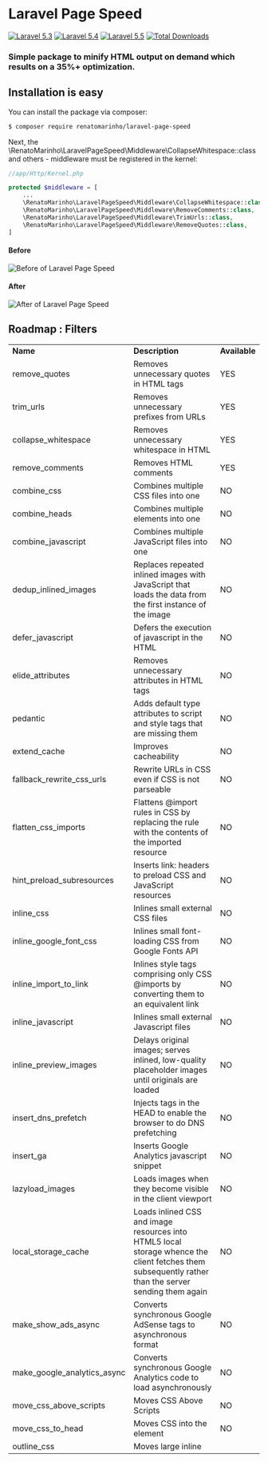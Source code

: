 # Laravel Page Speed

[![Laravel 5.3](https://img.shields.io/badge/Laravel-5.3-brightgreen.svg?style=flat-square)](http://laravel.com)
[![Laravel 5.4](https://img.shields.io/badge/Laravel-5.4-brightgreen.svg?style=flat-square)](http://laravel.com)
[![Laravel 5.5](https://img.shields.io/badge/Laravel-5.5-brightgreen.svg?style=flat-square)](http://laravel.com)
[![Total Downloads](https://poser.pugx.org/renatomarinho/laravel-page-speed/downloads)](https://packagist.org/packages/renatomarinho/laravel-page-speed)

### Simple package to minify HTML output on demand which results on a 35%+ optimization.

## Installation is easy

You can install the package via composer:

```bash
$ composer require renatomarinho/laravel-page-speed
```

Next, the \RenatoMarinho\LaravelPageSpeed\Middleware\CollapseWhitespace::class and others - middleware must be registered in the kernel:

```php
//app/Http/Kernel.php

protected $middleware = [
    ...
    \RenatoMarinho\LaravelPageSpeed\Middleware\CollapseWhitespace::class,
    \RenatoMarinho\LaravelPageSpeed\Middleware\RemoveComments::class,
    \RenatoMarinho\LaravelPageSpeed\Middleware\TrimUrls::class,
    \RenatoMarinho\LaravelPageSpeed\Middleware\RemoveQuotes::class,
]
```

#### Before

![Before of Laravel Page Speed](https://i.imgur.com/cN3MWYh.png)

#### After

![After of Laravel Page Speed](https://i.imgur.com/IKWKLkL.png)

## Roadmap : Filters

<table>
    <tr>
        <td><strong>Name</strong></td>
        <td><strong>Description</strong></td>
        <td><strong>Available</strong></td>
    <tr>
    <tr>
        <td>remove_quotes</td>
        <td>Removes unnecessary quotes in HTML tags</td>
        <td>YES</td>
    <tr>
    <tr>
        <td>trim_urls</td>
        <td>Removes unnecessary prefixes from URLs</td>
        <td>YES</td>
    <tr>
    <tr>
        <td>collapse_whitespace</td>
        <td>Removes unnecessary whitespace in HTML</td>
        <td>YES</td>
    <tr>
    <tr>
        <td>remove_comments</td>
        <td>Removes HTML comments</td>
        <td>YES</td>
    <tr>
    <tr>
        <td>combine_css</td>
        <td>Combines multiple CSS files into one</td>
        <td>NO</td>
    <tr>
    <tr>
        <td>combine_heads</td>
        <td>Combines multiple <head> elements into one</td>
        <td>NO</td>
    <tr> 
    <tr>
        <td>combine_javascript</td>
        <td>Combines multiple JavaScript files into one</td>
        <td>NO</td>
    <tr>
    <tr>
        <td>dedup_inlined_images</td>
        <td>Replaces repeated inlined images with JavaScript that loads the data from the first instance of the image</td>
        <td>NO</td>
    <tr>
    <tr>
        <td>defer_javascript</td>
        <td>Defers the execution of javascript in the HTML</td>
        <td>NO</td>
    <tr>
    <tr>
        <td>elide_attributes</td>
        <td>Removes unnecessary attributes in HTML tags</td>
        <td>NO</td>
    <tr>
    <tr>
        <td>pedantic</td>
        <td>Adds default type attributes to script and style tags that are missing them</td>
        <td>NO</td>
    <tr>
    <tr>
        <td>extend_cache</td>
        <td>Improves cacheability</td>
        <td>NO</td>
    <tr>
    <tr>
        <td>fallback_rewrite_css_urls</td>
        <td>Rewrite URLs in CSS even if CSS is not parseable</td>
        <td>NO</td>
    <tr>
    <tr>
        <td>flatten_css_imports</td>
        <td>Flattens @import rules in CSS by replacing the rule with the contents of the imported resource</td>
        <td>NO</td>
    <tr>
    <tr>
        <td>hint_preload_subresources</td>
        <td>Inserts link: headers to preload CSS and JavaScript resources</td>
        <td>NO</td>
    <tr>
    <tr>
        <td>inline_css</td>
        <td>Inlines small external CSS files</td>
        <td>NO</td>
    <tr>
    <tr>
        <td>inline_google_font_css</td>
        <td>Inlines small font-loading CSS from Google Fonts API</td>
        <td>NO</td>
    <tr>
    <tr>
        <td>inline_import_to_link</td>
        <td>Inlines style tags comprising only CSS @imports by converting them to an equivalent link</td>
        <td>NO</td>
    <tr>
    <tr>
        <td>inline_javascript</td>
        <td>Inlines small external Javascript files</td>
        <td>NO</td>
    <tr>
    <tr>
        <td>inline_preview_images</td>
        <td>Delays original images; serves inlined, low-quality placeholder images until originals are loaded</td>
        <td>NO</td>
    <tr>
    <tr>
        <td>insert_dns_prefetch</td>
        <td>Injects <link rel="dns-prefetch" href="//www.example.com"> tags in the HEAD to enable the browser to do DNS prefetching</td>
        <td>NO</td>
    <tr>
    <tr>
        <td>insert_ga</td>
        <td>Inserts Google Analytics javascript snippet</td>
        <td>NO</td>
    <tr>
    <tr>
        <td>lazyload_images</td>
        <td>Loads images when they become visible in the client viewport</td>
        <td>NO</td>
    <tr>
    <tr>
        <td>local_storage_cache</td>
        <td>Loads inlined CSS and image resources into HTML5 local storage whence the client fetches them subsequently rather than the server sending them again</td>
        <td>NO</td>
    <tr>
    <tr>
        <td>make_show_ads_async</td>
        <td>Converts synchronous Google AdSense tags to asynchronous format</td>
        <td>NO</td>
    <tr>
    <tr>
        <td>make_google_analytics_async</td>
        <td>Converts synchronous Google Analytics code to load asynchronously</td>
        <td>NO</td>
    <tr>
    <tr>
        <td>move_css_above_scripts</td>
        <td>Moves CSS Above Scripts</td>
        <td>NO</td>
    <tr>
    <tr>
        <td>move_css_to_head</td>
        <td>Moves CSS into the <head> element</td>
        <td>NO</td>
    <tr>
    <tr>
        <td>outline_css</td>
        <td>Moves large inline <style> tags into external files for cacheability</td>
        <td>NO</td>
    <tr>
    <tr>
        <td>outline_javascript</td>
        <td>Moves large inline <script> tags into external files for cacheability</td>
        <td>NO</td>
    <tr>
    <tr>
        <td>prioritize_critical_css</td>
        <td>Instruments the page, inlines its critical CSS at the top, and lazily loads the rest</td>
        <td>NO</td>
    <tr>
    <tr>
        <td>resize_mobile_images</td>
        <td>Just like inline_preview_images, but uses smaller placeholder images for mobile browsers</td>
        <td>NO</td>
    <tr>
    <tr>
        <td>resize_rendered_image_dimensions</td>
        <td>Resize images to rendered dimensions</td>
        <td>NO</td>
    <tr>
    <tr>
        <td>responsive_images</td>
        <td>Serve responsive images using the srcset attribute</td>
        <td>NO</td>
    <tr>
    <tr>
        <td>rewrite_css</td>
        <td>Minifies CSS</td>
        <td>NO</td>
    <tr>
    <tr>
        <td>rewrite_images</td>
        <td>Rescales, and compresses images; inlines small ones</td>
        <td>NO</td>
    <tr>
    <tr>
        <td>rewrite_javascript</td>
        <td>Minifies Javascript</td>
        <td>NO</td>
    <tr>
    <tr>
        <td>rewrite_style_attributes</td>
        <td>Rewrite the CSS in style attributes by applying the configured rewrite_css filter to it</td>
        <td>NO</td>
    <tr>
    <tr>
        <td>rewrite_style_attributes_with_url</td>
        <td>Rewrite the CSS in style attributes by applying the configured rewrite_css filter to it, but only if the attribute contains the text 'url('</td>
        <td>NO</td>
    <tr>
    <tr>
        <td>sprite_images</td>
        <td>Sprites images</td>
        <td>NO</td>
    <tr>
    
</table>

<hr />

## Inspiration 

#### Mod Page Speed (https://www.modpagespeed.com/)

## License

The MIT License (MIT). Please see [License File](LICENSE.md) for more information.
